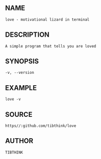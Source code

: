 ## NAME
    love - motivational lizard in terminal
## DESCRIPTION
    A simple program that tells you are loved

## SYNOPSIS
    -v, --version 

## EXAMPLE
    love -v

## SOURCE
    https//:github.com/tibthink/love

## AUTHOR
    TIBTHINK
